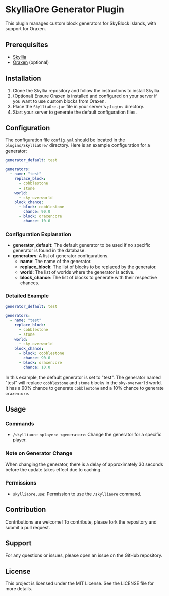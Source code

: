 # SkylliaOre Generator Plugin

This plugin manages custom block generators for SkyBlock islands, with support for Oraxen.

## Prerequisites

- [Skyllia](https://github.com/Euphillya/Skyllia)
- [Oraxen](https://oraxen.com/) (optional)

## Installation

1. Clone the Skyllia repository and follow the instructions to install Skyllia.
2. (Optional) Ensure Oraxen is installed and configured on your server if you want to use custom blocks from Oraxen.
3. Place the `SkylliaOre.jar` file in your server's `plugins` directory.
4. Start your server to generate the default configuration files.

## Configuration

The configuration file `config.yml` should be located in the `plugins/SkylliaOre/` directory. Here is an example configuration for a generator:

```yml
generator_default: test

generators:
  - name: "test"
    replace_block:
      - cobblestone
      - stone
    world:
      - sky-overworld
    block_chance:
      - block: cobblestone
        chance: 90.0
      - block: oraxen:ore
        chance: 10.0
```

### Configuration Explanation

- **generator_default**: The default generator to be used if no specific generator is found in the database.
- **generators**: A list of generator configurations.
    - **name**: The name of the generator.
    - **replace_block**: The list of blocks to be replaced by the generator.
    - **world**: The list of worlds where the generator is active.
    - **block_chance**: The list of blocks to generate with their respective chances.

### Detailed Example

```yml
generator_default: test

generators:
  - name: "test"
    replace_block:
      - cobblestone
      - stone
    world:
      - sky-overworld
    block_chance:
      - block: cobblestone
        chance: 90.0
      - block: oraxen:ore
        chance: 10.0
```

In this example, the default generator is set to "test". The generator named "test" will replace `cobblestone` and `stone` blocks in the `sky-overworld` world. It has a 90% chance to generate `cobblestone` and a 10% chance to generate `oraxen:ore`.

## Usage

### Commands

- `/skylliaore <player> <generator>`: Change the generator for a specific player.

### Note on Generator Change

When changing the generator, there is a delay of approximately 30 seconds before the update takes effect due to caching.

### Permissions

- `skylliaore.use`: Permission to use the `/skylliaore` command.

## Contribution

Contributions are welcome! To contribute, please fork the repository and submit a pull request.

## Support

For any questions or issues, please open an issue on the GitHub repository.

## License

This project is licensed under the MIT License. See the LICENSE file for more details.
